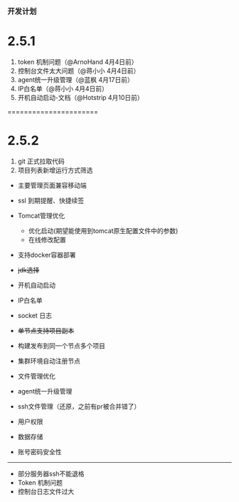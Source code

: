 ### 开发计划

# 2.5.1

1. token 机制问题（@ArnoHand 4月4日前）
2. 控制台文件太大问题（@蒋小小 4月4日前）
3. agent统一升级管理（@蓝枫 4月17日前）
4. IP白名单（@蒋小小 4月4日前）
5. 开机自动启动-文档（@Hotstrip 4月10日前）

======================

# 2.5.2

1. git 正式拉取代码
2. 项目列表新增运行方式筛选



* 主要管理页面兼容移动端
* ssl 到期提醒、快捷续签
* Tomcat管理优化
    * 优化启动(期望能使用到tomcat原生配置文件中的参数)
    * 在线修改配置
* 支持docker容器部署
* ~~jdk选择~~
* 开机自动启动
* IP白名单
* socket 日志
* ~~单节点支持项目副本~~
* 构建发布到同一个节点多个项目
* 集群环境自动注册节点
* 文件管理优化
* agent统一升级管理
* ssh文件管理（还原，之前有pr被合并错了）


* 用户权限
* 数据存储
* 账号密码安全性

--------------------

* 部分服务器ssh不能退格
* Token 机制问题
* 控制台日志文件过大
   
